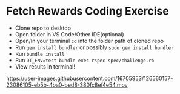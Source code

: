 # Fetch Rewards Coding Exercise

- Clone repo to desktop
- Open folder in VS Code/Other IDE(optional)
- Open/In your terminal `cd` into the folder path of cloned repo
- Run `gem install bundler` or possibly `sudo gem install bundler`
- Run `bundle install`
- Run `DT_ENV=test bundle exec rspec spec/challenge.rb`  
- View results in terminal!

https://user-images.githubusercontent.com/16705953/126560157-23086105-eb5b-4ba0-bed8-380fc8ef4e54.mov
